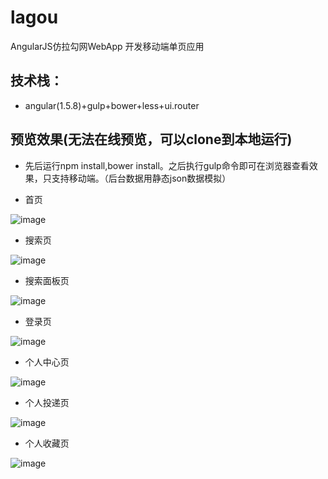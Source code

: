 # lagou
AngularJS仿拉勾网WebApp  开发移动端单页应用
## 技术栈：
- angular(1.5.8)+gulp+bower+less+ui.router
## 预览效果(无法在线预览，可以clone到本地运行)
- 先后运行npm install,bower install。之后执行gulp命令即可在浏览器查看效果，只支持移动端。（后台数据用静态json数据模拟）

- 首页

![image](https://github.com/hjchen/lagou/blob/master/src/image/main.jpg)

- 搜索页

![image](https://github.com/hjchen/lagou/blob/master/src/image/search.jpg)

- 搜索面板页

![image](https://github.com/hjchen/lagou/blob/master/src/image/search-panel.jpg)

- 登录页

![image](https://github.com/hjchen/lagou/blob/master/src/image/login.jpg)

- 个人中心页

![image](https://github.com/hjchen/lagou/blob/master/src/image/user.jpg)

- 个人投递页

![image](https://github.com/hjchen/lagou/blob/master/src/image/post.jpg)

- 个人收藏页

![image](https://github.com/hjchen/lagou/blob/master/src/image/shoucang.jpg)
